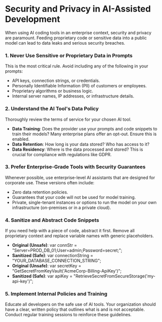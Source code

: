 # **Security and Privacy in AI-Assisted Development**

When using AI coding tools in an enterprise context, security and privacy are paramount. Feeding proprietary code or sensitive data into a public model can lead to data leaks and serious security breaches.

### **1\. Never Use Sensitive or Proprietary Data in Prompts**

This is the most critical rule. Avoid including any of the following in your prompts:

* API keys, connection strings, or credentials.  
* Personally Identifiable Information (PII) of customers or employees.  
* Proprietary algorithms or business logic.  
* Internal server names, IP addresses, or infrastructure details.

### **2\. Understand the AI Tool's Data Policy**

Thoroughly review the terms of service for your chosen AI tool.

* **Data Training**: Does the provider use your prompts and code snippets to train their models? Many enterprise plans offer an opt-out. Ensure this is enabled.  
* **Data Retention**: How long is your data stored? Who has access to it?  
* **Data Residency**: Where is the data processed and stored? This is crucial for compliance with regulations like GDPR.

### **3\. Prefer Enterprise-Grade Tools with Security Guarantees**

Whenever possible, use enterprise-level AI assistants that are designed for corporate use. These versions often include:

* Zero data retention policies.  
* Guarantees that your code will not be used for model training.  
* Private, single-tenant instances or options to run the model on your own infrastructure (on-premises or in a private cloud).

### **4\. Sanitize and Abstract Code Snippets**

If you need help with a piece of code, abstract it first. Remove all proprietary context and replace variable names with generic placeholders.

* **Original (Unsafe)**: var connStr \= "Server=PROD\_DB\_01;User=admin;Password=secret;";  
* **Sanitized (Safe)**: var connectionString \= "YOUR\_DATABASE\_CONNECTION\_STRING";  
* **Original (Unsafe)**: var secretKey \= "GetSecretFromKeyVault('AcmeCorp-Billing-ApiKey')";  
* **Sanitized (Safe)**: var apiKey \= "RetrieveSecretFromSecureStorage('my-api-key')";

### **5\. Implement Internal Policies and Training**

Educate all developers on the safe use of AI tools. Your organization should have a clear, written policy that outlines what is and is not acceptable. Conduct regular training sessions to reinforce these guidelines.
